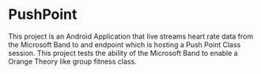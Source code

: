 # PushPoint
This project is an Android Application that live streams heart rate data from the Microsoft Band to and endpoint which is hosting a Push Point Class session. This project tests the ability of the Microsoft Band to enable a Orange Theory like group fitness class.
